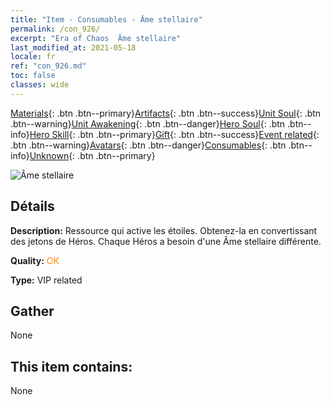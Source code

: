 ```yaml
---
title: "Item - Consumables - Âme stellaire"
permalink: /con_926/
excerpt: "Era of Chaos  Âme stellaire"
last_modified_at: 2021-05-18
locale: fr
ref: "con_926.md"
toc: false
classes: wide
---
```

 [Materials](/ItemsFR/){: .btn .btn--primary}[Artifacts](/ItemsFR/Artifacts/){: .btn .btn--success}[Unit Soul](/ItemsFR/UnitSoul/){: .btn .btn--warning}[Unit Awakening](/ItemsFR/UnitAwakening/){: .btn .btn--danger}[Hero Soul](/ItemsFR/HeroSoul/){: .btn .btn--info}[Hero Skill](/ItemsFR/HeroSkill/){: .btn .btn--primary}[Gift](/ItemsFR/Gift/){: .btn .btn--success}[Event related](/ItemsFR/Events/){: .btn .btn--warning}[Avatars](/ItemsFR/Avatars/){: .btn .btn--danger}[Consumables](/ItemsFR/Consumables/){: .btn .btn--info}[Unknown](/ItemsFR/Unknown/){: .btn .btn--primary}

 ![Âme stellaire](/images/t/i_40014.png)

## Détails
 **Description:** Ressource qui active les étoiles. Obtenez-la en convertissant des jetons de Héros. Chaque Héros a besoin d'une Âme stellaire différente.

 **Quality:** <span style="color: #FF8C00">OK</span>

 **Type:** VIP related

## Gather

  None

## This item contains:

  None

